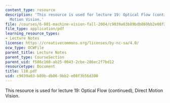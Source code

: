 ```yaml
---
content_type: resource
description: 'This resource is used for lecture 19: Optical Flow (continued), Direct
  Motion Vision.'
file: /courses/6-801-machine-vision-fall-2004/c9039a03b89bdb869bb2e08f3b56d300_l18.pdf
file_type: application/pdf
learning_resource_types:
- Lecture Notes
license: https://creativecommons.org/licenses/by-nc-sa/4.0/
ocw_type: OCWFile
parent_title: Lecture Notes
parent_type: CourseSection
parent_uid: f586c168-ab25-0043-2cbe-286ec2f7bd12
resourcetype: Document
title: l18.pdf
uid: c9039a03-b89b-db86-9bb2-e08f3b56d300
---
```

This resource is used for lecture 19: Optical Flow (continued), Direct Motion Vision.